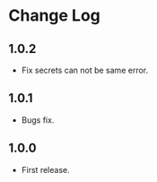 # Change Log

## 1.0.2
- Fix secrets can not be same error.

## 1.0.1
- Bugs fix.

## 1.0.0
- First release.